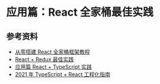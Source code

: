 # 应用篇：React 全家桶最佳实践




## 参考资料

-   [从零搭建 React 全家桶框架教程](https://github.com/brickspert/blog/issues/1)
-   [React + Redux 最佳实践](https://github.com/sorrycc/blog/issues/1)
-   [应用篇 React + TypeScript 实践](https://mp.weixin.qq.com/s/IHDXK2sY48r0_Tyu9vrKMw)
-   [2021 年 TypeScript + React 工程化指南](https://zhuanlan.zhihu.com/p/403970666?utm_source=wechat_session&utm_medium=social&utm_oi=56197411504128)
